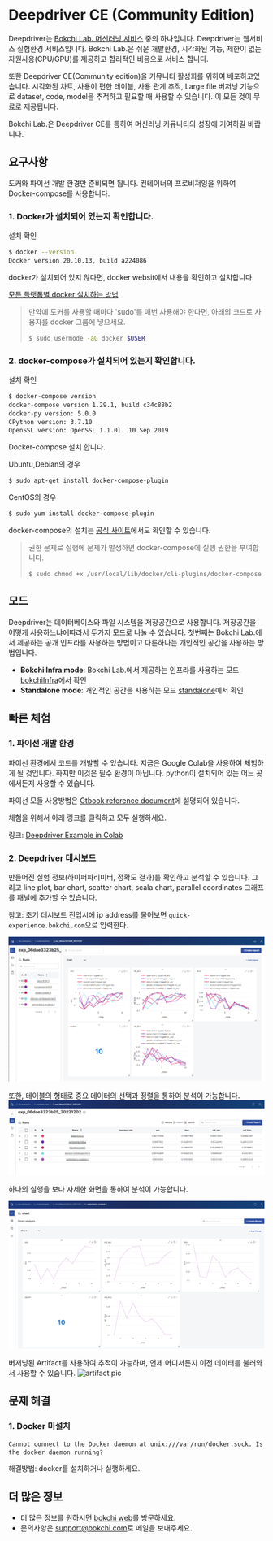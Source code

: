 # Deepdriver CE (Community Edition)
Deepdriver는 [Bokchi Lab. 머신러닝 서비스](https://bokchi.com) 중의 하나입니다. Deepdriver는 웹서비스 실험환경 서비스입니다. Bokchi Lab.은 쉬운 개발환경, 시각화된 기능, 제한이 없는 자원사용(CPU/GPU)를 제공하고 합리적인 비용으로 서비스 합니다. 

또한 Deepdriver CE(Community edition)을 커뮤니티 활성화를 위하여 배포하고있습니다. 시각화된 차트, 사용이 편한 테이블, 사용 관게 추적, Large file 버저닝 기능으로 dataset, code, model을 추적하고 필요할 때 사용할 수 있습니다. 이 모든 것이 무료로 제공됩니다.

Bokchi Lab.은 Deepdriver CE를 통하여 머신러닝 커뮤니티의 성장에 기여하길 바랍니다.   



## 요구사항

도커와 파이선 개발 환경만 준비되면 됩니다. 컨테이너의 프로비저잉을 위하여 Docker-compose를 사용합니다. 

### 1. Docker가 설치되어 있는지 확인합니다. 


설치 확인
```bash
$ docker --version
Docker version 20.10.13, build a224086

```

docker가 설치되어 있지 않다면, docker websit에서 내용을 확인하고 설치합니다. 

[모든 플랫폼별 docker 설치하는 방법](https://docs.docker.com/engine/install/)

> 만약에 도커를 사용할 때마다 'sudo'를 매번 사용해야 한다면, 아래의 코드로 사용자를 docker 그룹에 넣으세요. 
>
> ```bash
> $ sudo usermode -aG docker $USER
> ```

### 2. docker-compose가 설치되어 있는지 확인합니다. 

설치 확인
```bash
$ docker-compose version
docker-compose version 1.29.1, build c34c88b2
docker-py version: 5.0.0
CPython version: 3.7.10
OpenSSL version: OpenSSL 1.1.0l  10 Sep 2019

```

Docker-compose 설치 합니다. 

Ubuntu,Debian의 경우

```bash 
$ sudo apt-get install docker-compose-plugin

```

CentOS의 경우

```bash
$ sudo yum install docker-compose-plugin

```

docker-compose의 설치는 [공식 사이트](https://docs.docker.com/compose/install/)에서도 확인할 수 있습니다. 

> 권한 문제로 실행에 문제가 발생하면 docker-compose에 실행 권한을 부여합니다. 
>
> ```
> $ sudo chmod +x /usr/local/lib/docker/cli-plugins/docker-compose
> ```
>
> 



## 모드

Deepdriver는 데이터베이스와 파일 시스템을 저장공간으로 사용합니다. 저장공간을 어떻게 사용하느냐에따라서 두가지 모드로 나눌 수 있습니다. 첫번째는 Bokchi Lab.에서 제공하는 공개 인프라를 사용하는 방법이고 다른하나는 개인적인 공간을 사용하는 방법입니다. 

- **Bokchi Infra mode**: Bokchi Lab.에서 제공하는 인프라를 사용하는 모드. [bokchiInfra](./bokchiInfra)에서 확인
- **Standalone mode**: 개인적인 공간을 사용하는 모드 [standalone](./standalone)에서 확인





## 빠른 체험

### 1. 파이선 개발 환경

파이선 환경에서 코드를 개발할 수 있습니다. 지금은 Google Colab을 사용하여 체험하게 될 것입니다. 하지만 이것은 필수 환경이 아닙니다. python이 설치되어 있는 어느 곳에서든지 사용할 수 있습니다. 

파이선 모듈 사용방법은 [Gtbook reference document](https://bokchi.gitbook.io/deepdriver-ce/)에 설명되어 있습니다. 

체험을 위해서 아래 링크를 클릭하고 모두 실행하세요. 

링크: [Deepdriver Example in Colab](https://colab.research.google.com/github/molabokchi/bokchi_open_lab/blob/main/deepdriver.ipynb)



### 2. Deepdriver 데시보드 

만들어진 실험 정보(하이퍼파리미터, 정확도 결과)를 확인하고 분석할 수 있습니다. 그리고 line plot, bar chart, scatter chart, scala chart, parallel coordinates 그래프를 패널에 추가할 수 있습니다. 

참고: 초기 데시보드 진입시에 ip address를 물어보면 `quick-experience.bokchi.com`으로 입력한다.

![exp_chart pic](https://github.com/molabokchi/deepdriver_ce/blob/3b6e9346f1b1bab8ddc07ebe839b8d1c6b28e306/etc/pic/exper_charts1.png)

또한, 테이블의 형태로 중요 데이터의 선택과 정렬을 통하여 분석이 가능합니다.
![exp_table pic](https://github.com/molabokchi/deepdriver_ce/blob/3b6e9346f1b1bab8ddc07ebe839b8d1c6b28e306/etc/pic/exper_table.png)

하나의 실행을 보다 자세한 화면을 통하여 분석이 가능합니다. 

![run_chart pic](https://github.com/molabokchi/deepdriver_ce/blob/3b6e9346f1b1bab8ddc07ebe839b8d1c6b28e306/etc/pic/run_charts1.png)

버저닝된 Artifact를 사용하여 추적이 가능하며, 언제 어디서든지 이전 데이터를 불러와서 사용할 수 있습니다. 
 ![artifact pic](arti_overview.png)



## 문제 해결

### 1. Docker 미설치

```
Cannot connect to the Docker daemon at unix:///var/run/docker.sock. Is the docker daemon running?
```

해결방법: docker를 설치하거나 실행하세요.



## 더 많은 정보

- 더 많은 정보를 원하시면 [bokchi web](https://bokchi.com)를 방문하세요.
- 문의사항은 <support@bokchi.com>로 메일을 보내주세요. 



